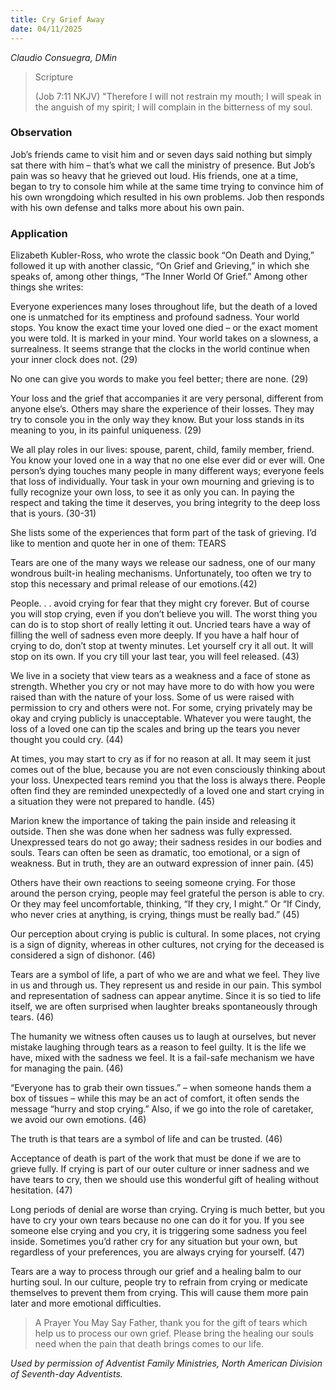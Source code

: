 ```yaml
---
title: Cry Grief Away
date: 04/11/2025
---
```


_Claudio Consuegra, DMin_

> <p>Scripture</p>
> (Job 7:11 NKJV) "Therefore I will not restrain my mouth; I will speak in the anguish of my spirit; I will complain in the bitterness of my soul.

### Observation

Job’s friends came to visit him and or seven days said nothing but simply sat there with him – that’s what we call the ministry of presence. But Job’s pain was so heavy that he grieved out loud. His friends, one at a time, began to try to console him while at the same time trying to convince him of his own wrongdoing which resulted in his own problems. Job then responds with his own defense and talks more about his own pain.

### Application

Elizabeth Kubler-Ross, who wrote the classic book “On Death and Dying,” followed it up with another classic, “On Grief and Grieving,” in which she speaks of, among other things, “The Inner World Of Grief.” Among other things she writes:

Everyone experiences many loses throughout life, but the death of a loved one is unmatched for its emptiness and profound sadness. Your world stops. You know the exact time your loved one died – or the exact moment you were told. It is marked in your mind. Your world takes on a slowness, a surrealness. It seems strange that the clocks in the world continue when your inner clock does not. (29)

No one can give you words to make you feel better; there are none. (29)

Your loss and the grief that accompanies it are very personal, different from anyone else’s. Others may share the experience of their losses. They may try to console you in the only way they know. But your loss stands in its meaning to you, in its painful uniqueness. (29)

We all play roles in our lives: spouse, parent, child, family member, friend. You know your loved one in a way that no one else ever did or ever will. One person’s dying touches many people in many different ways; everyone feels that loss of individually. Your task in your own mourning and grieving is to fully recognize your own loss, to see it as only you can. In paying the respect and taking the time it deserves, you bring integrity to the deep loss that is yours. (30-31)

She lists some of the experiences that form part of the task of grieving. I’d like to mention and quote her in one of them: TEARS

Tears are one of the many ways we release our sadness, one of our many wondrous built-in healing mechanisms. Unfortunately, too often we try to stop this necessary and primal release of our emotions.(42)

People. . . avoid crying for fear that they might cry forever. But of course you will stop crying, even if you don’t believe you will. The worst thing you can do is to stop short of really letting it out. Uncried tears have a way of filling the well of sadness even more deeply. If you have a half hour of crying to do, don’t stop at twenty minutes. Let yourself cry it all out. It will stop on its own. If you cry till your last tear, you will feel released. (43)

We live in a society that view tears as a weakness and a face of stone as strength. Whether you cry or not may have more to do with how you were raised than with the nature of your loss. Some of us were raised with permission to cry and others were not. For some, crying privately may be okay and crying publicly is unacceptable. Whatever you were taught, the loss of a loved one can tip the scales and bring up the tears you never thought you could cry. (44)

At times, you may start to cry as if for no reason at all. It may seem it just comes out of the blue, because you are not even consciously thinking about your loss. Unexpected tears remind you that the loss is always there. People often find they are reminded unexpectedly of a loved one and start crying in a situation they were not prepared to handle. (45)

Marion knew the importance of taking the pain inside and releasing it outside. Then she was done when her sadness was fully expressed. Unexpressed tears do not go away; their sadness resides in our bodies and souls. Tears can often be seen as dramatic, too emotional, or a sign of weakness. But in truth, they are an outward expression of inner pain. (45)

Others have their own reactions to seeing someone crying. For those around the person crying, people may feel grateful the person is able to cry. Or they may feel uncomfortable, thinking, “If they cry, I might.” Or “If Cindy, who never cries at anything, is crying, things must be really bad.” (45)

Our perception about crying is public is cultural. In some places, not crying is a sign of dignity, whereas in other cultures, not crying for the deceased is considered a sign of dishonor. (46)

Tears are a symbol of life, a part of who we are and what we feel. They live in us and through us. They represent us and reside in our pain. This symbol and representation of sadness can appear anytime. Since it is so tied to life itself, we are often surprised when laughter breaks spontaneously through tears. (46)

The humanity we witness often causes us to laugh at ourselves, but never mistake laughing through tears as a reason to feel guilty. It is the life we have, mixed with the sadness we feel. It is a fail-safe mechanism we have for managing the pain. (46)

“Everyone has to grab their own tissues.” – when someone hands them a box of tissues – while this may be an act of comfort, it often sends the message “hurry and stop crying.” Also, if we go into the role of caretaker, we avoid our own emotions. (46)

The truth is that tears are a symbol of life and can be trusted. (46)

Acceptance of death is part of the work that must be done if we are to grieve fully. If crying is part of our outer culture or inner sadness and we have tears to cry, then we should use this wonderful gift of healing without hesitation. (47)

Long periods of denial are worse than crying. Crying is much better, but you have to cry your own tears because no one can do it for you. If you see someone else crying and you cry, it is triggering some sadness you feel inside. Sometimes you’d rather cry for any situation but your own, but regardless of your preferences, you are always crying for yourself. (47)

Tears are a way to process through our grief and a healing balm to our hurting soul. In our culture, people try to refrain from crying or medicate themselves to prevent them from crying. This will cause them more pain later and more emotional difficulties.

> <callout>A Prayer You May Say</callout>
> Father, thank you for the gift of tears which help us to process our own grief. Please bring the healing our souls need when the pain that death brings comes to our life.

_Used by permission of Adventist Family Ministries, North American Division of Seventh-day Adventists._